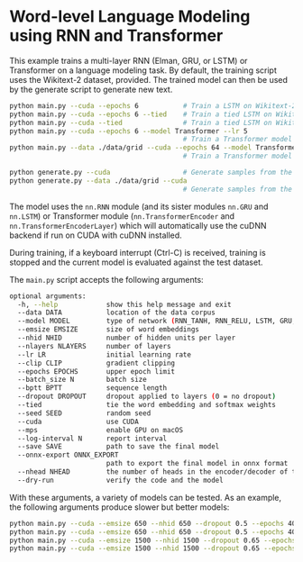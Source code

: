 # Word-level Language Modeling using RNN and Transformer

This example trains a multi-layer RNN (Elman, GRU, or LSTM) or Transformer on a language modeling task. By default, the training script uses the Wikitext-2 dataset, provided.
The trained model can then be used by the generate script to generate new text.

```bash
python main.py --cuda --epochs 6           # Train a LSTM on Wikitext-2 with CUDA.
python main.py --cuda --epochs 6 --tied    # Train a tied LSTM on Wikitext-2 with CUDA.
python main.py --cuda --tied               # Train a tied LSTM on Wikitext-2 with CUDA for 40 epochs.
python main.py --cuda --epochs 6 --model Transformer --lr 5
                                           # Train a Transformer model on Wikitext-2 with CUDA.
python main.py --data ./data/grid --cuda --epochs 64 --model Transformer --lr 0.01 --batch_size 1
                                           # Train a Transformer model on Grid dataset with CUDA. 

python generate.py --cuda                  # Generate samples from the default model checkpoint with CUDA.
python generate.py --data ./data/grid --cuda
                                           # Generate samples from the Grid dataset model checkpoint with CUDA.
```

The model uses the `nn.RNN` module (and its sister modules `nn.GRU` and `nn.LSTM`) or Transformer module (`nn.TransformerEncoder` and `nn.TransformerEncoderLayer`) which will automatically use the cuDNN backend if run on CUDA with cuDNN installed.

During training, if a keyboard interrupt (Ctrl-C) is received, training is stopped and the current model is evaluated against the test dataset.

The `main.py` script accepts the following arguments:

```bash
optional arguments:
  -h, --help            show this help message and exit
  --data DATA           location of the data corpus
  --model MODEL         type of network (RNN_TANH, RNN_RELU, LSTM, GRU, Transformer)
  --emsize EMSIZE       size of word embeddings
  --nhid NHID           number of hidden units per layer
  --nlayers NLAYERS     number of layers
  --lr LR               initial learning rate
  --clip CLIP           gradient clipping
  --epochs EPOCHS       upper epoch limit
  --batch_size N        batch size
  --bptt BPTT           sequence length
  --dropout DROPOUT     dropout applied to layers (0 = no dropout)
  --tied                tie the word embedding and softmax weights
  --seed SEED           random seed
  --cuda                use CUDA
  --mps                 enable GPU on macOS
  --log-interval N      report interval
  --save SAVE           path to save the final model
  --onnx-export ONNX_EXPORT
                        path to export the final model in onnx format
  --nhead NHEAD         the number of heads in the encoder/decoder of the transformer model
  --dry-run             verify the code and the model
```

With these arguments, a variety of models can be tested.
As an example, the following arguments produce slower but better models:

```bash
python main.py --cuda --emsize 650 --nhid 650 --dropout 0.5 --epochs 40
python main.py --cuda --emsize 650 --nhid 650 --dropout 0.5 --epochs 40 --tied
python main.py --cuda --emsize 1500 --nhid 1500 --dropout 0.65 --epochs 40
python main.py --cuda --emsize 1500 --nhid 1500 --dropout 0.65 --epochs 40 --tied
```
